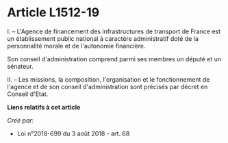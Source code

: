 # Article L1512-19

I. – L'Agence de financement des infrastructures de transport de France est un établissement public national à caractère
administratif doté de la personnalité morale et de l'autonomie financière.

Son conseil d'administration comprend parmi ses membres un député et un sénateur.

II. – Les missions, la composition, l'organisation et le fonctionnement de l'agence et de son conseil d'administration sont
précisés par décret en Conseil d'Etat.

**Liens relatifs à cet article**

_Créé par_:

  - Loi n°2018-699 du 3 août 2018 - art. 68
